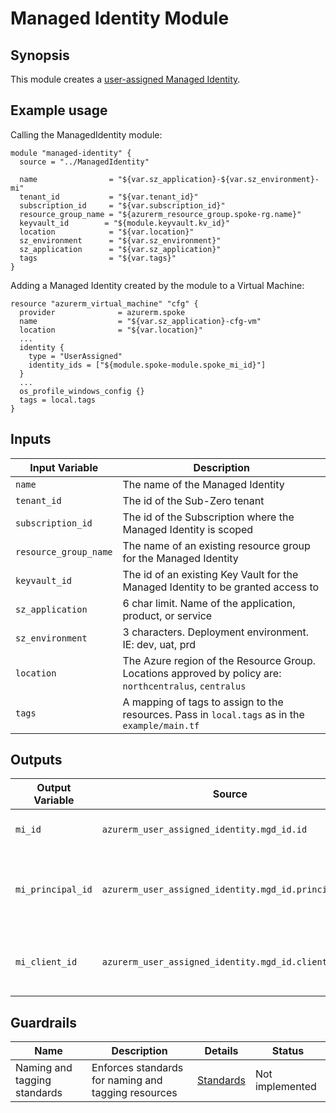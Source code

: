 # Managed Identity Module

## Synopsis

This module creates a [user-assigned Managed Identity](https://docs.microsoft.com/en-us/azure/active-directory/managed-identities-azure-resources/overview).

## Example usage

Calling the ManagedIdentity module:

``` (hcl)
module "managed-identity" {
  source = "../ManagedIdentity"

  name                = "${var.sz_application}-${var.sz_environment}-mi"
  tenant_id           = "${var.tenant_id}"
  subscription_id     = "${var.subscription_id}"
  resource_group_name = "${azurerm_resource_group.spoke-rg.name}"
  keyvault_id        = "${module.keyvault.kv_id}"
  location            = "${var.location}"
  sz_environment      = "${var.sz_environment}"
  sz_application      = "${var.sz_application}"
  tags                = "${var.tags}"
}
```

Adding a Managed Identity created by the module to a Virtual Machine:

``` (hcl)
resource "azurerm_virtual_machine" "cfg" {
  provider              = azurerm.spoke
  name                  = "${var.sz_application}-cfg-vm"
  location              = "${var.location}"
  ...
  identity {
    type = "UserAssigned"
    identity_ids = ["${module.spoke-module.spoke_mi_id}"]
  }
  ...
  os_profile_windows_config {}
  tags = local.tags
}
```

## Inputs

| Input Variable | Description |
|--|--|
| `name` | The name of the Managed Identity |
| `tenant_id` | The id of the Sub-Zero tenant |
| `subscription_id` | The id of the Subscription where the Managed Identity is scoped |
| `resource_group_name` | The name of an existing resource group for the Managed Identity |
| `keyvault_id` | The id of an existing Key Vault for the Managed Identity to be granted access to |
| `sz_application` | 6 char limit. Name of the application, product, or service |
| `sz_environment` | 3 characters. Deployment environment. IE: dev, uat, prd |
| `location` | The Azure region of the Resource Group. Locations approved by policy are: `northcentralus`, `centralus` |
| `tags` | A mapping of tags to assign to the resources. Pass in `local.tags` as in the `example/main.tf` |

## Outputs

| Output Variable | Source | Description |
|--|--|--|
| `mi_id` | `azurerm_user_assigned_identity.mgd_id.id` | ID of the Managed Identity |
| `mi_principal_id` | `azurerm_user_assigned_identity.mgd_id.principal_id` | Service Principal ID of the associated Managed Identy |
| `mi_client_id` | `azurerm_user_assigned_identity.mgd_id.client_id` | Client ID of the associated Managed Identy |

## Guardrails

| Name | Description | Details | Status |
|--|--|--|--|
| Naming and tagging standards | Enforces standards for naming and tagging resources | [Standards](https://dev.azure.com/SubZeroGroupInc/Project%20Helios/_git/infra-modules?path=%2FSubscription&version=GBdev&_a=readme) |  Not implemented |